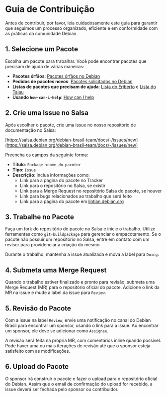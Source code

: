 # Guia de Contribuição

Antes de contribuir, por favor, leia cuidadosamente este guia para garantir que seguimos um processo organizado, eficiente e em conformidade com as práticas da comunidade Debian.

## 1. Selecione um Pacote

Escolha um pacote para trabalhar. Você pode encontrar pacotes que precisam de ajuda de várias maneiras:

- **Pacotes órfãos**: [Pacotes órfãos no Debian](https://www.debian.org/devel/wnpp/orphaned.pt.html)
- **Pedidos de pacotes novos**: [Pacotes solicitados no Debian](https://www.debian.org/devel/wnpp/requested)
- **Listas de pacotes que precisam de ajuda**: [Lista do Eriberto](https://people.debian.org/~eriberto/udd/help_a_package.html) e [Lista do Talau](https://people.debian.org/~talau/udd/)
- **Usando `how-can-i-help`**: [How can I help](https://wiki.debian.org/how-can-i-help)

## 2. Crie uma Issue no Salsa

Após escolher o pacote, crie uma issue no nosso repositório de documentação no Salsa:

[https://salsa.debian.org/debian-brasil-team/docs/-/issues/new](https://salsa.debian.org/debian-brasil-team/docs/-/issues/new)

Preencha os campos da seguinte forma:

- **Título**: `Package <nome_do_pacote>`
- **Tipo**: `Issue`
- **Descrição**: Inclua informações como:
  - Link para a página do pacote no Tracker
  - Link para o repositório no Salsa, se existir
  - Link para a Merge Request no repositório Salsa do pacote, se houver
  - Link para bugs relacionados ao trabalho que será feito
  - Link para a página do pacote em [lintian.debian.org](https://lintian.debian.org/sources/<nome_do_pacote>)

## 3. Trabalhe no Pacote

Faça um fork do repositório do pacote no Salsa e inicie o trabalho. Utilize ferramentas como `git-buildpackage` para gerenciar o empacotamento. Se o pacote não possuir um repositório no Salsa, entre em contato com um revisor para providenciar a criação do mesmo.

Durante o trabalho, mantenha a issue atualizada e mova a label para `Doing`.

## 4. Submeta uma Merge Request

Quando o trabalho estiver finalizado e pronto para revisão, submeta uma Merge Request (MR) para o repositório oficial do pacote. Adicione o link da MR na issue e mude a label da issue para `Review`.

## 5. Revisão do Pacote

Com a issue na label `Review`, envie uma notificação no canal do Debian Brasil para encontrar um sponsor, usando o link para a issue. Ao encontrar um sponsor, ele deve se adicionar como `Assignee`.

A revisão será feita na própria MR, com comentários inline quando possível. Pode haver uma ou mais iterações de revisão até que o sponsor esteja satisfeito com as modificações.

## 6. Upload do Pacote

O sponsor irá construir o pacote e fazer o upload para o repositório oficial do Debian. Assim que o email de confirmação do upload for recebido, a issue deverá ser fechada pelo sponsor ou contribuidor.

